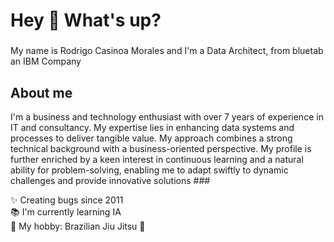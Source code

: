 <h1 align="left">Hey 👋 What's up?</h1>

###

<p align="left">My name is Rodrigo Casinoa Morales and I'm a Data Architect, from bluetab an IBM Company</p>

###

<h2 align="left">About me</h2>
I'm a business and technology enthusiast with over 7 years of experience in IT and consultancy. My expertise lies in enhancing data systems and processes to deliver tangible value. My approach combines a strong technical background with a business-oriented perspective. My profile is further enriched by a keen interest in continuous learning and a natural ability for problem-solving, enabling me to adapt swiftly to dynamic challenges and provide innovative solutions
### 

<p align="left">✨ Creating bugs since 2011<br>📚 I'm currently learning IA<br>🎲 My hobby: Brazilian Jiu Jitsu 🥋</p>

###
